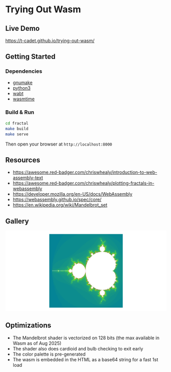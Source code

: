 # Trying Out Wasm

## Live Demo

https://t-cadet.github.io/trying-out-wasm/

## Getting Started

### Dependencies

- [gnumake](https://www.gnu.org/software/make/)
- [python3](https://github.com/python/cpython)
- [wabt](https://github.com/WebAssembly/wabt)
- [wasmtime](https://github.com/bytecodealliance/wasmtime)

### Build & Run

```bash
cd fractal
make build
make serve
```

Then open your browser at `http://localhost:8000`

## Resources

- https://awesome.red-badger.com/chriswhealy/introduction-to-web-assembly-text
- https://awesome.red-badger.com/chriswhealy/plotting-fractals-in-webassembly
- https://developer.mozilla.org/en-US/docs/WebAssembly
- https://webassembly.github.io/spec/core/
- https://en.wikipedia.org/wiki/Mandelbrot_set

## Gallery

![Mandelbrot](fractal/mandelbrot.png)

## Optimizations

- The Mandelbrot shader is vectorized on 128 bits (the max available in Wasm as of Aug 2025)
- The shader also does cardioid and bulb checking to exit early
- The color palette is pre-generated
- The wasm is embedded in the HTML as a base64 string for a fast 1st load

